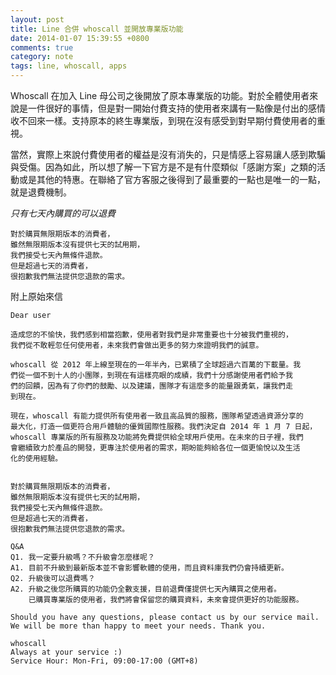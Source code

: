 ```yaml
---
layout: post
title: Line 合併 whoscall 並開放專業版功能
date: 2014-01-07 15:39:55 +0800
comments: true
category: note
tags: line, whoscall, apps
---
```


Whoscall 在加入 Line 母公司之後開放了原本專業版的功能。對於全體使用者來說是一件很好的事情，但是對一開始付費支持的使用者來講有一點像是付出的感情收不回來一樣。支持原本的終生專業版，到現在沒有感受到對早期付費使用者的重視。

當然，實際上來說付費使用者的權益是沒有消失的，只是情感上容易讓人感到欺騙與受傷。因為如此，所以想了解一下官方是不是有什麼類似「感謝方案」之類的活動或是其他的特惠。在聯絡了官方客服之後得到了最重要的一點也是唯一的一點，就是退費機制。

*只有七天內購買的可以退費*


    對於購買無限期版本的消費者，
    雖然無限期版本沒有提供七天的試用期，
    我們接受七天內無條件退款。
    但是超過七天的消費者，
    很抱歉我們無法提供您退款的需求。

<!--more-->

附上原始來信

    Dear user
    
    造成您的不愉快，我們感到相當抱歉，使用者對我們是非常重要也十分被我們重視的，
    我們從不敢輕忽任何使用者，未來我們會做出更多的努力來證明我們的誠意。
    
    whoscall 從 2012 年上線至現在的一年半內，已累積了全球超過六百萬的下載量。我
    們從一個不到十人的小團隊，到現在有這樣亮眼的成績，我們十分感謝使用者們給予我
    們的回饋，因為有了你們的鼓勵、以及建議，團隊才有這麼多的能量跟勇氣，讓我們走
    到現在。
    
    現在，whoscall 有能力提供所有使用者一致且高品質的服務，團隊希望透過資源分享的
    最大化，打造一個更符合用戶體驗的優質國際性服務。我們決定自 2014 年 1 月 7 日起，
    whoscall 專業版的所有服務及功能將免費提供給全球用戶使用。在未來的日子裡，我們
    會繼續致力於產品的開發，更專注於使用者的需求，期盼能夠給各位一個更愉悅以及生活
    化的使用經驗。
    
    
    對於購買無限期版本的消費者，
    雖然無限期版本沒有提供七天的試用期，
    我們接受七天內無條件退款。
    但是超過七天的消費者，
    很抱歉我們無法提供您退款的需求。
    
    Q&A 
    Q1. 我一定要升級嗎？不升級會怎麼樣呢？                                           
    A1. 目前不升級到最新版本並不會影響軟體的使用，而且資料庫我們仍會持續更新。
    Q2. 升級後可以退費嗎？                                                                       
    A2. 升級之後您所購買的功能仍全數支援，目前退費僅提供七天內購買之使用者。
        已購買專業版的使用者，我們將會保留您的購買資料，未來會提供更好的功能服務。
    
    Should you have any questions, please contact us by our service mail.
    We will be more than happy to meet your needs. Thank you.
    
    whoscall 
    Always at your service :)
    Service Hour: Mon-Fri, 09:00-17:00 (GMT+8)  



